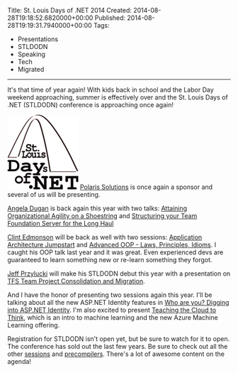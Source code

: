 Title: St. Louis Days of .NET 2014
Created: 2014-08-28T19:18:52.6820000+00:00
Published: 2014-08-28T19:19:31.7940000+00:00
Tags: 
 - Presentations
 - STLDODN
 - Speaking
 - Tech
 - Migrated
---
It's that time of year again! With kids back in school and the Labor Day weekend approaching, summer is effectively over and the St. Louis Days of .NET (STLDODN) conference is approaching once again!

![STLDODN logo](../Content/images/2014/Aug/stldodn.png)
[Polaris Solutions](http://polarissolutions.com/) is once again a sponsor and several of us will be presenting.

[Angela Dugan](http://www.tfswhisperer.com) is back again this year with two talks: [Attaining Organizational Agility on a Shoestring](http://stldodn.com/2014/Sessions/33) and [Structuring your Team Foundation Server for the Long Haul](http://stldodn.com/2014/Sessions/34)

[Clint Edmonson](http://www.notsotrivial.net/blog/) will be back as well with two sessions: [Application Architecture Jumpstart](http://stldodn.com/2014/Sessions/2) and [Advanced OOP - Laws, Principles, Idioms](http://stldodn.com/2014/Sessions/1). I caught his OOP talk last year and it was great. Even experienced devs are guaranteed to learn something new or re-learn something they forgot.

[Jeff Przylucki](http://www.oneluckidev.com/) will make his STLDODN debut this year with a presentation on [TFS Team Project Consolidation and Migration](http://stldodn.com/2014/Sessions/223).

And I have the honor of presenting two sessions again this year. I'll be talking about all the new ASP.NET Identity features in [Who are you? Digging into ASP.NET Identity](http://stldodn.com/2014/Sessions/150). I'm also excited to present [Teaching the Cloud to Think](http://stldodn.com/2014/Sessions/151), which is an intro to machine learning and the new Azure Machine Learning offering.

Registration for STLDODN isn't open yet, but be sure to watch for it to open. The conference has sold out the last few years. Be sure to check out all the other [sessions](http://stldodn.com/2014/Sessions) and [precompilers](http://stldodn.com/2014/Precompilers). There's a lot of awesome content on the agenda!